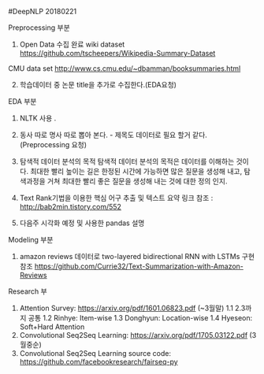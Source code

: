 #DeepNLP 20180221

Preprocessing 부분  
1. Open Data 수집  완료 
wiki dataset https://github.com/tscheepers/Wikipedia-Summary-Dataset

CMU data set http://www.cs.cmu.edu/~dbamman/booksummaries.html

2. 학습데이터 중 논문 title을 추가로 수집한다.(EDA요청)


EDA 부분
1. NLTK 사용 .

2. 동사 따로 명사 따로 뽑아 본다.  - 제목도 데이터로 필요 할거 같다. (Preprocessing 요청)

3. 탐색적 데이터 분석의 목적 탐색적 데이터 분석의 목적은 데이터를 이해하는 것이다. 최대한 빨리 높이는 길은 한정된 시간에 가능하면 많은 질문을 생성해 내고, 탐색과정을 거쳐 최대한 빨리 좋은 질문을 생성해 내는 것에 대한 정의 인지.  

4. Text Rank기법을 이용한 핵심 어구 추출 및 텍스트 요약 링크 참조 : http://bab2min.tistory.com/552  

5. 다음주 시각화 예정 및 사용한 pandas 설명


Modeling 부분  
1. amazon reviews 데이터로 two-layered bidirectional RNN with LSTMs 구현 참조 
https://github.com/Currie32/Text-Summarization-with-Amazon-Reviews

Research 부
1. Attention Survey: https://arxiv.org/pdf/1601.06823.pdf (~3월말)
 1.1 2.3까지 공통
 1.2 Rinhye: Item-wise
 1.3 Donghyun: Location-wise
 1.4 Hyeseon: Soft+Hard Attention
2. Convolutional Seq2Seq Learning: https://arxiv.org/pdf/1705.03122.pdf (3월중순)
3. Convolutional Seq2Seq Learning source code: https://github.com/facebookresearch/fairseq-py
